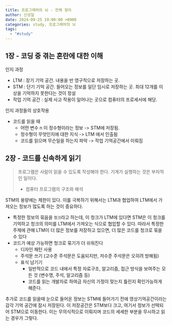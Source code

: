 ```yaml
---
title: 프로그래머의 뇌 - 전체 정리
author: 신성일
date: 2024-09-25 19:00:00 +0900
categories: study, 프로그래머의 뇌
tags:
  - "#study"
---
```


## 1장 - 코딩 중 겪는 혼란에 대한 이해

인지 과정
- LTM : 장기 기억 공간. 내용을 반 영구적으로 저장하는 곳. 
- STM : 단기 기억 공간. 들어오는 정보를 일단 임시로 저장하는 곳. 최대 12개를 이상을 기억하지 못한다는 것이 정설
- 작업 기억 공간 : 실제 사고 작용이 일어나는 곳으로 컴퓨터의 프로세서에 해당.

인지 과정들의 상호작용
- 코드를 읽을 때 
	-  어떤 변수 n 이 정수형이라는 정보 -> STM에 저장됨.
	- 정수형이 무엇인지에 대한 지식 -> LTM 에서 인출됨
	- 코드를 읽으며 무슨일을 하는지 파악 -> 작업 기억공간에서 이뤄짐


## 2장 - 코드를 신속하게 읽기

> 프로그램은 사람이 읽을 수 있도록 작성해야 한다.  기계가 실행하는 것은 부차적인 일이다.
> - 컴퓨터 프로그램의 구조와 해석

STM의 용량에는 제한이 있다. 이를 극복하기 위해서는 LTM과 협업하여 LTM에서 가져오는 정보가 많도록 하는 것이 중요하다. 
- 특정한 정보의 묶음을 `청크`라고 하는데, 이 청크가 LTM에 있다면 STM은 이 청크를 기억하고 청크의 의미를 LTM에서 가져오는 식으로 협업할 수 있다. 따라서 특정한 주제에 관해 LTM이 더 많은 정보를 저장하고 있으면, 더 많은 코드를 청크로 묶을 수 있다
- 코드가 예상 가능하면 청크로 묶기가 더 쉬워진다
	- 디자인 패턴 사용
	- 주석문 쓰기 (고수준 주석문은 도움되지만, 저수준 주석문은 오히려 방해됨)
	- 표식 남기기 
		- 일반적으로 코드 내에서 특정 자료구조, 알고리즘, 접근 방식을 보여주는 모든 것 (변수명, 주석, 알고리즘 등)
		- 코드를 읽는 개발자로 하여금 자신의 가정이 맞는지 틀린지 확인가능하게 해준다.


추가로 코드를 읽을때 눈으로 들어온 정보는 STM에 들어가기 전에 영상기억공간이라는 감각 기억 공간에 잠시 저장된다. 이 저장공간은 STM보다 크고, 여기서 정보가 선택되어 STM으로 이동한다. 이는 무의식적으로 이뤄지며 코드의 세세한 부분을 무시하고 읽는 경우가 그렇다.  